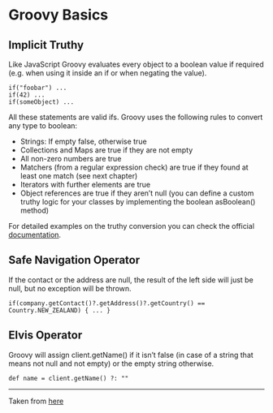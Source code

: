 # Groovy Basics

## Implicit Truthy

Like JavaScript Groovy evaluates every object to a boolean value if required (e.g. when using it inside an if or when negating the value).

    if("foobar") ...
    if(42) ...
    if(someObject) ...

All these statements are valid ifs. Groovy uses the following rules to convert any type to boolean:

* Strings: If empty false, otherwise true
* Collections and Maps are true if they are not empty
* All non-zero numbers are true
* Matchers (from a regular expression check) are true if they found at least one match (see next chapter)
* Iterators with further elements are true
* Object references are true if they aren’t null (you can define a custom truthy logic for your classes by implementing the boolean asBoolean() method)

For detailed examples on the truthy conversion you can check the official [documentation](http://www.groovy-lang.org/semantics.html#Groovy-Truth).

## Safe Navigation Operator

If the contact or the address are null, the result of the left side will just be null, but no exception will be thrown.

    if(company.getContact()?.getAddress()?.getCountry() == Country.NEW_ZEALAND) { ... }
    
## Elvis Operator

Groovy will assign client.getName() if it isn’t false (in case of a string that means not null and not empty) or the empty string otherwise.

    def name = client.getName() ?: ""

---
Taken from [here](https://www.timroes.de/2015/06/27/groovy-tutorial-for-java-developers/)